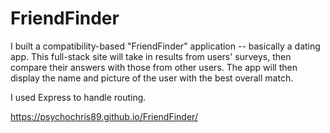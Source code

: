 # FriendFinder

I built a compatibility-based "FriendFinder" application -- basically a dating app. This full-stack site will take in results from users' surveys, then compare their answers with those from other users. The app will then display the name and picture of the user with the best overall match. 

I used Express to handle routing.

https://psychochris89.github.io/FriendFinder/

